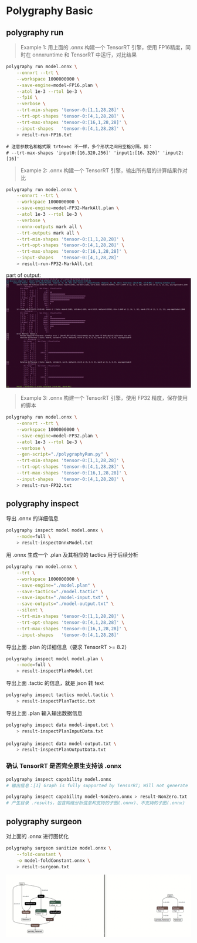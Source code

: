# Polygraphy Basic

## polygraphy run

> Example 1: 用上面的 .onnx 构建一个 TensorRT 引擎，使用 FP16精度，同时在 onnxruntime 和 TensorRT 中运行，对比结果

```bash
polygraphy run model.onnx \
    --onnxrt --trt \
    --workspace 1000000000 \
    --save-engine=model-FP16.plan \
    --atol 1e-3 --rtol 1e-3 \
    --fp16 \
    --verbose \
    --trt-min-shapes 'tensor-0:[1,1,28,28]' \
    --trt-opt-shapes 'tensor-0:[4,1,28,28]' \
    --trt-max-shapes 'tensor-0:[16,1,28,28]' \
    --input-shapes   'tensor-0:[4,1,28,28]' \
    > result-run-FP16.txt
```

```
# 注意参数名和格式跟 trtexec 不一样，多个形状之间用空格分隔，如：
# --trt-max-shapes 'input0:[16,320,256]' 'input1:[16，320]' 'input2:[16]'
```

> Example 2:  .onnx 构建一个 TensorRT 引擎，输出所有层的计算结果作对比

```bash
polygraphy run model.onnx \
    --onnxrt --trt \
    --workspace 1000000000 \
    --save-engine=model-FP32-MarkAll.plan \
    --atol 1e-3 --rtol 1e-3 \
    --verbose \
    --onnx-outputs mark all \
    --trt-outputs mark all \
    --trt-min-shapes 'tensor-0:[1,1,28,28]' \
    --trt-opt-shapes 'tensor-0:[4,1,28,28]' \
    --trt-max-shapes 'tensor-0:[16,1,28,28]' \
    --input-shapes   'tensor-0:[4,1,28,28]'
    > result-run-FP32-MarkAll.txt
```
part of output:
![polygraphy1](./images/polygraphy1.png) 

> Example 3: .onnx 构建一个 TensorRT 引擎，使用 FP32 精度，保存使用的脚本

```bash
polygraphy run model.onnx \
    --onnxrt --trt \
    --workspace 1000000000 \
    --save-engine=model-FP32.plan \
    --atol 1e-3 --rtol 1e-3 \
    --verbose \
    --gen-script="./polygraphyRun.py" \
    --trt-min-shapes 'tensor-0:[1,1,28,28]' \
    --trt-opt-shapes 'tensor-0:[4,1,28,28]' \
    --trt-max-shapes 'tensor-0:[16,1,28,28]' \
    --input-shapes   'tensor-0:[4,1,28,28]' \
    > result-run-FP32.txt
```

## polygraphy inspect

导出 .onnx 的详细信息
```bash
polygraphy inspect model model.onnx \
    --mode=full \
    > result-inspectOnnxModel.txt
```

用 .onnx 生成一个 .plan 及其相应的 tactics 用于后续分析
```bash
polygraphy run model.onnx \
    --trt \
    --workspace 1000000000 \
    --save-engine="./model.plan" \
    --save-tactics="./model.tactic" \
    --save-inputs="./model-input.txt" \
    --save-outputs="./model-output.txt" \
    --silent \
    --trt-min-shapes 'tensor-0:[1,1,28,28]' \
    --trt-opt-shapes 'tensor-0:[4,1,28,28]' \
    --trt-max-shapes 'tensor-0:[16,1,28,28]' \
    --input-shapes   'tensor-0:[4,1,28,28]'
```

导出上面 .plan 的详细信息（要求 TensorRT >= 8.2）
```bash
polygraphy inspect model model.plan \
    --mode=full \
    > result-inspectPlanModel.txt
```

导出上面 .tactic 的信息，就是 json 转 text
```bash
polygraphy inspect tactics model.tactic \
    > result-inspectPlanTactic.txt
```

导出上面 .plan 输入输出数据信息
```bash
polygraphy inspect data model-input.txt \
    > result-inspectPlanInputData.txt

polygraphy inspect data model-output.txt \
    > result-inspectPlanOutputData.txt    
```

### 确认 TensorRT 是否完全原生支持该 .onnx

```bash
polygraphy inspect capability model.onnx
# 输出信息：[I] Graph is fully supported by TensorRT; Will not generate subgraphs.
```

```bash
polygraphy inspect capability model-NonZero.onnx > result-NonZero.txt
# 产生目录 .results，包含网络分析信息和支持的子图(.onnx)、不支持的子图(.onnx)
```

## polygraphy surgeon

对上面的 .onnx 进行图优化
```bash
polygraphy surgeon sanitize model.onnx \
    --fold-constant \
    -o model-foldConstant.onnx \
    > result-surgeon.txt 
```
![surgeon](./images/polygraphy-surgeon.png)
